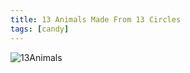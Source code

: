 ```yaml
---
title: 13 Animals Made From 13 Circles
tags: [candy]
---
```


![13Animals](http://i.imgur.com/AYlt4O9.gif)

